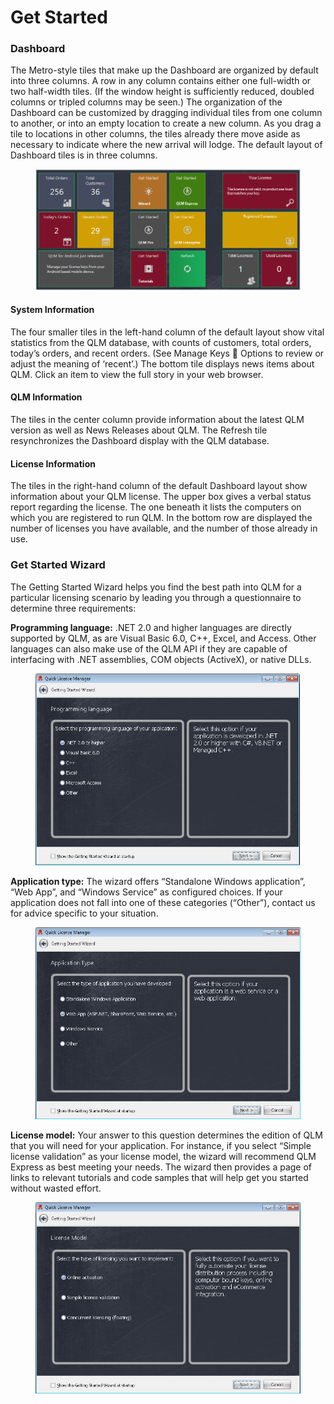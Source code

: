 # Get Started

### Dashboard

The Metro-style tiles that make up the Dashboard are organized by default into three columns. A row in any column contains either one full-width or two half-width tiles. (If the window height is sufficiently reduced, doubled columns or tripled columns may be seen.) The organization of the Dashboard can be customized by dragging individual tiles from one column to another, or into an empty location to create a new column. As you drag a tile to locations in other columns, the tiles already there move aside as necessary to indicate where the new arrival will lodge. The default layout of Dashboard tiles is in three columns.

<figure><img src="../../.gitbook/assets/image (3) (1) (1).png" alt=""><figcaption></figcaption></figure>

#### System Information

The four smaller tiles in the left-hand column of the default layout show vital statistics from the QLM database, with counts of customers, total orders, today’s orders, and recent orders. (See Manage Keys  Options to review or adjust the meaning of ‘recent’.) The bottom tile displays news items about QLM. Click an item to view the full story in your web browser.

#### QLM Information

The tiles in the center column provide information about the latest QLM version as well as News Releases about QLM. The Refresh tile resynchronizes the Dashboard display with the QLM database.

#### License Information

The tiles in the right-hand column of the default Dashboard layout show information about your QLM license. The upper box gives a verbal status report regarding the license. The one beneath it lists the computers on which you are registered to run QLM. In the bottom row are displayed the number of licenses you have available, and the number of those already in use.

### Get Started Wizard

The Getting Started Wizard helps you find the best path into QLM for a particular licensing scenario by leading you through a questionnaire to determine three requirements:

**Programming language:** .NET 2.0 and higher languages are directly supported by QLM, as are Visual Basic 6.0, C++, Excel, and Access. Other languages can also make use of the QLM API if they are capable of interfacing with .NET assemblies, COM objects (ActiveX), or native DLLs.

<figure><img src="../../.gitbook/assets/image (4) (1).png" alt=""><figcaption></figcaption></figure>

**Application type:** The wizard offers “Standalone Windows application”, “Web App”, and “Windows Service” as configured choices. If your application does not fall into one of these categories (“Other”), contact us for advice specific to your situation.

<figure><img src="../../.gitbook/assets/image (5).png" alt=""><figcaption></figcaption></figure>

**License model:** Your answer to this question determines the edition of QLM that you will need for your application. For instance, if you select “Simple license validation” as your license model, the wizard will recommend QLM Express as best meeting your needs. The wizard then provides a page of links to relevant tutorials and code samples that will help get you started without wasted effort.

<figure><img src="../../.gitbook/assets/image (6).png" alt=""><figcaption></figcaption></figure>
